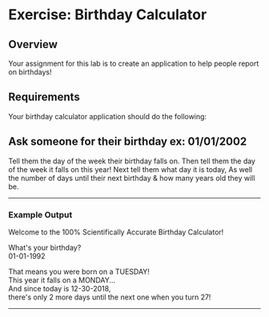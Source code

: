 # Exercise: Birthday Calculator
## Overview
Your assignment for this lab is to create an application to help people report on birthdays!

## Requirements
Your birthday calculator application should do the following:

## Ask someone for their birthday ex: 01/01/2002
Tell them the day of the week their birthday falls on.
Then tell them the day of the week it falls on this year!
Next tell them what day it is today,
As well the number of days until their next birthday & how many years old they will be.

----------------------------------------------------------------------------
### Example Output
Welcome to the 100% Scientifically Accurate Birthday Calculator!

What's your birthday? \
01-01-1992

That means you were born on a TUESDAY! \
This year it falls on a MONDAY... \
And since today is 12-30-2018, \
there's only 2 more days until the next one when you turn 27!

----------------------------------------------------------------------------
